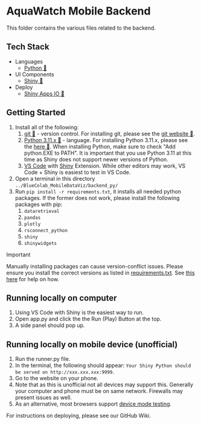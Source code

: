 # AquaWatch Mobile Backend

This folder contains the various files related to the backend.

## Tech Stack
-   Languages
    -   [Python 🔗](https://www.python.org/)
-   UI Components
    -   [Shiny 🔗](https://shiny.posit.co/py/)
-   Deploy
    -   [Shiny Apps IO 🔗](https://www.shinyapps.io/)

## Getting Started
1. Install all of the following:
   1. [git 🔗](https://git-scm.com/) - version control. For installing git, please see the [git website 🔗](https://git-scm.com/).
   2. [Python 3.11.x 🔗](https://www.python.org/) - language. For installing Python 3.11.x, please see the [here 🔗](https://www.python.org/downloads/release/python-3119/). When installing Python, make sure to check "Add python.EXE to PATH". It is important that you use Python 3.11 at this time as Shiny does not support newer versions of Python.
   3. [VS Code](https://code.visualstudio.com/) with [Shiny](https://marketplace.visualstudio.com/items?itemName=Posit.shiny) Extension. While other editors may work, VS Code + Shiny is easiest to test in VS Code.
2. Open a terminal in this directory ``../BlueColab_MobileDataViz/backend_py/``
3. Run ``pip install -r requirements.txt``, it installs all needed python packages. If the former does not work, please install the following packages with pip:
   1. ``dataretrieval``
   2. ``pandas``
   3. ``plotly``
   4. ``rsconnect_python``
   5. ``shiny``
   6. ``shinywidgets``

> [!IMPORTANT]
> Manually installing packages can cause version-conflict issues. Please ensure you install the correct versions as listed in [requirements.txt](./requirements.txt). See [this here](https://stackoverflow.com/a/5226504) for help on how.

## Running locally on computer
1. Using VS Code with Shiny is the easiest way to run. 
2. Open app.py and click the the Run (Play) Button at the top.
3. A side panel should pop up.

## Running locally on mobile device (unofficial)
1. Run the runner.py file.
2. In the terminal, the following should appear: `Your Shiny Python should be served on http://xxx.xxx.xxx:9999`. 
3. Go to the website on your phone.
4. Note that as this is unofficial not all devices may support this. Generally your computer and phone must be on same network. Firewalls may present issues as well. 
5. As an alternative, most browsers support [device mode testing](https://developer.chrome.com/docs/devtools/device-mode). 

For instructions on deploying, please see our GitHub Wiki.
